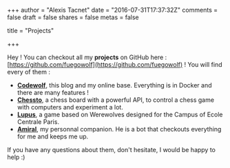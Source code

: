 +++
author = "Alexis Tacnet"
date = "2016-07-31T17:37:32Z"
comments = false
draft = false
shares = false
metas = false

title = "Projects"

+++

Hey ! You can checkout all my **projects** on GitHub here : [https://github.com/fuegowolf](https://github.com/fuegowolf) ! You will find every of them :

* [**Codewolf**](https://github.com/fuegowolf/codewolf), this blog and my online base. Everything is in Docker and there are many features !
* [**Chessto**](https://github.com/fuegowolf/chessto), a chess board with a powerful API, to control a chess game with computers and experiment a lot.
* [**Lupus**](https://github.com/fuegowolf/lupus-front-web), a game based on Werewolves designed for the Campus of Ecole Centrale Paris.
* [**Amiral**](https://github.com/fuegowolf/amiral), my personnal companion. He is a bot that checkouts everything for me and keeps me up.

If you have any questions about them, don't hesitate, I would be happy to help :)